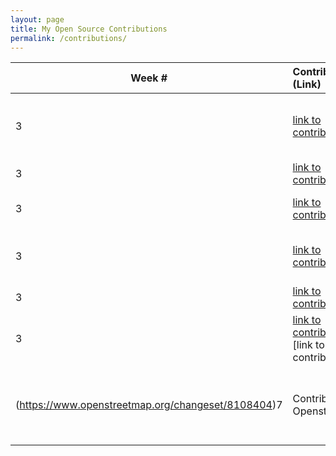```yaml
---
layout: page
title: My Open Source Contributions
permalink: /contributions/
---
```


<!--
The first column, Contribution, must be a hyperlink to the actual contribution,
such as the Wikipedia edit or pull request, etc., with a suitable name.
Type of the contribution should be "Wikipedia edit", "OpenStreet Map feature",
"Project Documentation", "Project Code", "Blog Edit", etc.

The Description should include a brief summary of what you did.

Replace the first row below with your contribution and add new ones below it
following the same syntax.

-->





| Week #       | Contribution (Link)  | Type  | Description |
|---|:---|:---|:---|
|  3   | [link to contribution](https://www.openstreetmap.org/changeset/81084460)    | Contribution Openstreetmap |  Added subway entrances on the N line|
|  3  | [link to contribution](https://www.openstreetmap.org/changeset/81084407)  | Contribution Openstreetmap | Added BJ's parking lot  |
|  3   |  [link to contribution](https://www.openstreetmap.org/changeset/81084384)   | Contribution Openstreetmap | Added Olive Garden |
|  3   |  [link to contribution](https://www.openstreetmap.org/changeset/81084299)| Contribution Openstreetmap | Added Clemente's Fine Foods & Catering|
| 3  | [link to contribution](https://www.openstreetmap.org/changeset/81083882)| Contribution Openstreetmap | Added Vet hospital|
| 3 | [link to contribution](https://www.openstreetmap.org/changeset/81084032#map=19/40.59517/-73.98420) [link to contribution]
(https://www.openstreetmap.org/changeset/8108404)7|  Contribution Openstreetmap | Added soccer field and playground desciption to Scarangella Park|
